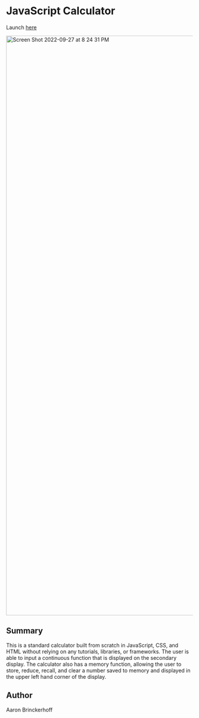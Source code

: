# JavaScript Calculator

Launch <a href='https://aaronawb.github.io/calculator/'>here</a>

<img width="1563" alt="Screen Shot 2022-09-27 at 8 24 31 PM" src="https://user-images.githubusercontent.com/108595340/192680767-d445c98e-57f9-4678-9130-d4b2e8e1d341.png">

## Summary

This is a standard calculator built from scratch in JavaScript, CSS, and HTML without relying on any tutorials, libraries, or frameworks. The user is able to input a continuous function that is displayed on the secondary display. The calculator also has a memory function, allowing the user to store, reduce, recall, and clear a number saved to memory and displayed in the upper left hand corner of the display.

## Author

Aaron Brinckerhoff